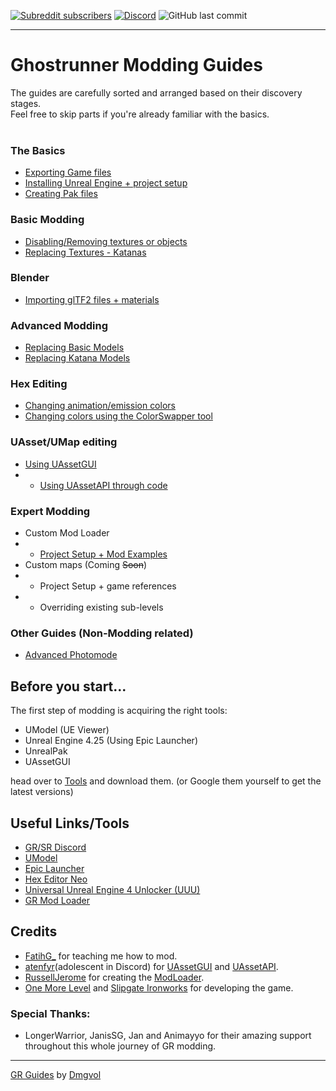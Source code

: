 [![Subreddit subscribers](https://img.shields.io/reddit/subreddit-subscribers/Ghostrunner?style=for-the-badge)](https://www.reddit.com/r/ghostrunner)
[![Discord](https://img.shields.io/discord/707647729043636276?color=%237289da&label=Join%20the%20discord%21&style=for-the-badge)](https://discord.gg/eZRz3Q5)
![GitHub last commit](https://img.shields.io/github/last-commit/Dmgvol/GR_Guides?label=Last%20update&style=for-the-badge)

---

# Ghostrunner Modding Guides 

The guides are carefully sorted and arranged based on their discovery stages.<br/>
Feel free to skip parts if you're already familiar with the basics.
</br></br>

### The Basics
  - [Exporting Game files](./ExportGamefiles.md) 
  - [Installing Unreal Engine + project setup](/UESetup.md)
  - [Creating Pak files](./CreatingPakFiles.md)
  
### Basic Modding 
- [Disabling/Removing textures or objects](./DisablingObjects.md)
- [Replacing Textures - Katanas](./ReplacingTextures.md)

### Blender
- [Importing glTF2 files + materials](./BlenderGltf2.md)

### Advanced Modding
- [Replacing Basic Models](./ReplacingModels.md)
- [Replacing Katana Models](./ReplacingKatana)

### Hex Editing
- [Changing animation/emission colors](HexColors.md)
- [Changing colors using the ColorSwapper tool](ColorSwap.md)

### UAsset/UMap editing
- [Using UAssetGUI](UAssetGUI.md)
- - [Using UAssetAPI through code](UAssetAPI.md)

### Expert Modding 
- Custom Mod Loader
- - [Project Setup + Mod Examples](ModLoaderExample.md)
- Custom maps (Coming ~~Soon~~)
- - Project Setup + game references
- - Overriding existing sub-levels


### Other Guides (Non-Modding related)
- [Advanced Photomode](Photomode.md)


## Before you start...
The first step of modding is acquiring the right tools:<br/>

- UModel (UE Viewer)
- Unreal Engine 4.25 (Using Epic Launcher)
- UnrealPak 
- UAssetGUI

head over to [Tools](./Tools/) and download them. (or Google them yourself to get the latest versions)



## Useful Links/Tools
- [GR/SR Discord](https://discord.com/invite/eZRz3Q5)
- [UModel](https://www.gildor.org/en/projects/umodel)
- [Epic Launcher](https://www.epicgames.com/store/en-US/)
- [Hex Editor Neo](https://freehexeditorneo.com/)
- [Universal Unreal Engine 4 Unlocker (UUU)](https://framedsc.github.io/GeneralGuides/universal_ue4_consoleunlocker.htm)
- [GR Mod Loader](https://github.com/RussellJerome/UnrealModLoader)

## Credits
- [FatihG_](https://www.youtube.com/c/fatihG/) for teaching me how to mod.
- [atenfyr](https://github.com/atenfyr/)(adolescent in Discord) for [UAssetGUI](https://github.com/atenfyr/UAssetGUI) and [UAssetAPI](https://github.com/atenfyr/UAssetAPI).
- [RussellJerome](https://github.com/RussellJerome) for creating the [ModLoader](https://github.com/RussellJerome/UnrealModLoader).
- [One More Level](https://www.omlgames.com/en/home/) and [Slipgate Ironworks](http://slipgate-ironworks.com/) for developing the game.

### Special Thanks:
- LongerWarrior, JanisSG, Jan and Animayyo for their amazing support throughout this whole journey of GR modding.
    
---

[GR Guides](https://github.com/Dmgvol/GR_Guides) by [Dmgvol](https://github.com/Dmgvol)
